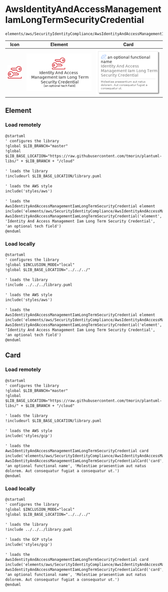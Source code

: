 # AwsIdentityAndAccessManagementIamLongTermSecurityCredential
```text
elements/aws/SecurityIdentityCompliance/AwsIdentityAndAccessManagementIamLongTermSecurityCredential
```
| Icon | Element | Card |
| :-: | :-: | --- |
| ![AwsIdentityAndAccessManagementIamLongTermSecurityCredential icon](../../../icons/aws/SecurityIdentityCompliance/AwsIdentityAndAccessManagementIamLongTermSecurityCredential.png) | ![AwsIdentityAndAccessManagementIamLongTermSecurityCredential element](AwsIdentityAndAccessManagementIamLongTermSecurityCredential.element.png) | ![AwsIdentityAndAccessManagementIamLongTermSecurityCredential card](AwsIdentityAndAccessManagementIamLongTermSecurityCredential.card.png) |
## Element
### Load remotely
```plantuml
@startuml
' configures the library
!global $LIB_BRANCH="master"
!global $LIB_BASE_LOCATION="https://raw.githubusercontent.com/tmorin/plantuml-libs/" + $LIB_BRANCH + "/cloud"

' loads the library
!includeurl $LIB_BASE_LOCATION/library.puml

' loads the AWS style
include('styles/aws')

' loads the AwsIdentityAndAccessManagementIamLongTermSecurityCredential element
include('elements/aws/SecurityIdentityCompliance/AwsIdentityAndAccessManagementIamLongTermSecurityCredential')
AwsIdentityAndAccessManagementIamLongTermSecurityCredential('element', 'Identity And Access Management Iam Long Term Security Credential', 'an optional tech field')
@enduml
```
### Load locally
```plantuml
@startuml
' configures the library
!global $INCLUSION_MODE="local"
!global $LIB_BASE_LOCATION="../../../"

' loads the library
!include ../../../library.puml

' loads the AWS style
include('styles/aws')

' loads the AwsIdentityAndAccessManagementIamLongTermSecurityCredential element
include('elements/aws/SecurityIdentityCompliance/AwsIdentityAndAccessManagementIamLongTermSecurityCredential')
AwsIdentityAndAccessManagementIamLongTermSecurityCredential('element', 'Identity And Access Management Iam Long Term Security Credential', 'an optional tech field')
@enduml
```
## Card
### Load remotely
```plantuml
@startuml
' configures the library
!global $LIB_BRANCH="master"
!global $LIB_BASE_LOCATION="https://raw.githubusercontent.com/tmorin/plantuml-libs/" + $LIB_BRANCH + "/cloud"

' loads the library
!includeurl $LIB_BASE_LOCATION/library.puml

' loads the AWS style
include('styles/gcp')

' loads the AwsIdentityAndAccessManagementIamLongTermSecurityCredential card
include('elements/aws/SecurityIdentityCompliance/AwsIdentityAndAccessManagementIamLongTermSecurityCredential')
AwsIdentityAndAccessManagementIamLongTermSecurityCredentialCard('card', 'an optional functional name', 'Molestiae praesentium aut natus dolorem. Aut consequatur fugiat a consequatur ut.')
@enduml
```
### Load locally
```plantuml
@startuml
' configures the library
!global $INCLUSION_MODE="local"
!global $LIB_BASE_LOCATION="../../../"

' loads the library
!include ../../../library.puml

' loads the GCP style
include('styles/gcp')

' loads the AwsIdentityAndAccessManagementIamLongTermSecurityCredential card
include('elements/aws/SecurityIdentityCompliance/AwsIdentityAndAccessManagementIamLongTermSecurityCredential')
AwsIdentityAndAccessManagementIamLongTermSecurityCredentialCard('card', 'an optional functional name', 'Molestiae praesentium aut natus dolorem. Aut consequatur fugiat a consequatur ut.')
@enduml
```
